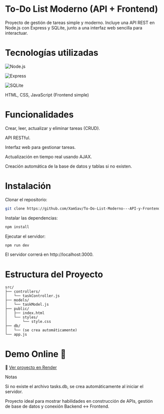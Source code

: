# To-Do List Moderno (API + Frontend)

Proyecto de gestión de tareas simple y moderno.
Incluye una API REST en Node.js con Express y SQLite, junto a una interfaz web sencilla para interactuar.

# Tecnologías utilizadas
![Node.js](https://img.shields.io/badge/Node.js-339933?style=for-the-badge&logo=nodedotjs&logoColor=white)

![Express](https://img.shields.io/badge/Express.js-404D59?style=for-the-badge)

![SQLite](https://img.shields.io/badge/SQLite-003B57?style=for-the-badge&logo=sqlite&logoColor=white)

HTML, CSS, JavaScript (Frontend simple)

# Funcionalidades
Crear, leer, actualizar y eliminar tareas (CRUD).

API RESTful.

Interfaz web para gestionar tareas.

Actualización en tiempo real usando AJAX.

Creación automática de la base de datos y tablas si no existen.

# Instalación
Clonar el repositorio:
```bash
git clone https://github.com/XamSav/To-Do-List-Moderno---API-y-Frontend.git
```
Instalar las dependencias:
```bash
npm install
```

Ejecutar el servidor:
```bash
npm run dev
```
El servidor correrá en http://localhost:3000.

# Estructura del Proyecto 
```pgsql
src/
├── controllers/
│   └── taskController.js
├── models/
│   └── taskModel.js
├── public/
│   ├── index.html
│   └── styles/
│       └── style.css
├── db/
│   └── (se crea automáticamente)
└── app.js
```
# Demo Online 🚀

🔗 [Ver proyecto en Render](https://to-do-list-moderno-api-y-frontend.onrender.com)

Notas

Si no existe el archivo tasks.db, se crea automáticamente al iniciar el servidor.

Proyecto ideal para mostrar habilidades en construcción de APIs, gestión de base de datos y conexión Backend ↔ Frontend.

